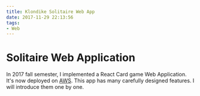 ```yaml
---
title: Klondike Solitaire Web App
date: 2017-11-29 22:13:56
tags:
- Web
---
```




# Solitaire Web Application

In 2017 fall semester, I implemented a React Card game Web Application. It's now deployed on [AWS](http://34.230.72.14:8080). This app has many carefully designed features. I will introduce them one by one.